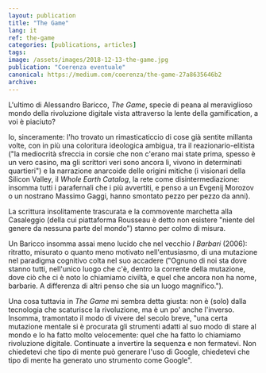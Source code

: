 ```yaml
---
layout: publication
title: "The Game"
lang: it
ref: the-game
categories: [publications, articles]
tags:
image: /assets/images/2018-12-13-the-game.jpg
publication: "Coerenza eventuale"
canonical: https://medium.com/coerenza/the-game-27a8635646b2
archive:
---
```


L'ultimo di Alessandro Baricco, *The Game*, specie di peana al meraviglioso mondo della rivoluzione digitale vista attraverso la lente della gamification, a voi è piaciuto?

Io, sinceramente: l'ho trovato un rimasticaticcio di cose già sentite millanta volte, con in più una coloritura ideologica ambigua, tra il reazionario-elitista ("la mediocrità sfreccia in corsie che non c'erano mai state prima, spesso è un vero casino, ma gli scrittori veri sono ancora lì, vivono in determinati quartieri") e la narrazione anarcoide delle origini mitiche (i visionari della Silicon Valley, il *Whole Earth Catalog*, la rete come disintermediazione: insomma tutti i parafernali che i più avvertiti, e penso a un Evgenij Morozov o un nostrano Massimo Gaggi, hanno smontato pezzo per pezzo da anni).

La scrittura insolitamente trascurata e la commovente marchetta alla Casaleggio (della cui piattaforma Rousseau è detto non esistere "niente del genere da nessuna parte del mondo") stanno per colmo di misura.

Un Baricco insomma assai meno lucido che nel vecchio *I Barbari* (2006): ritratto, misurato o quanto meno motivato nell'entusiasmo, di una mutazione nel paradigma cognitivo colta nel suo accadere (‟Ognuno di noi sta dove stanno tutti, nell'unico luogo che c'è, dentro la corrente della mutazione, dove ciò che ci è noto lo chiamiamo civiltà, e quel che ancora non ha nome, barbarie. A differenza di altri penso che sia un luogo magnifico.").

Una cosa tuttavia in *The Game* mi sembra detta giusta: non è (solo) dalla tecnologia che scaturisce la rivoluzione, ma è un po' anche l'inverso. Insomma, tramontato il modo di vivere del secolo breve, ‟una certa mutazione mentale si è procurata gli strumenti adatti al suo modo di stare al mondo e lo ha fatto molto velocemente: quel che ha fatto lo chiamiamo rivoluzione digitale. Continuate a invertire la sequenza e non fermatevi. Non chiedetevi che tipo di mente può generare l'uso di Google, chiedetevi che tipo di mente ha generato uno strumento come Google".
